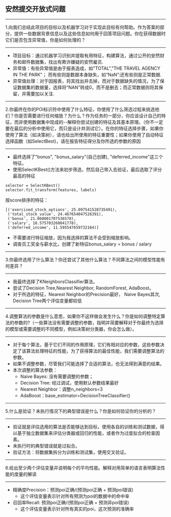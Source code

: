 ## 安然提交开放式问题

***
1.向我们总结此项目的目标以及机器学习对于实现此目标有何帮助。作为答案的部分，提供一些数据背景信息以及这些信息如何用于回答项目问题。你在获得数据时它们是否包含异常值，你是如何处理的？
***

* 项目目标：通过机器学习识别并提取有用特征，构建算法，通过公开的安然财务和邮件数据集，找出有欺诈嫌疑的安然雇员.
* 异常值：有些异常值是由于报表造成，如"TOTAL","THE TRAVEL AGENCY IN THE PARK"； 而有些则是数据本身缺失，如“NaN”:还有些则是正常数据.
* 异常值处理：对于因报表，将其找出并去掉，而对于数据缺失的情况，为了保证数据集的数据量，选择将“NAN”转成0，而不是删去；而正常数据则将其保留，并需要加以关注.

***
2.你最终在你的POI标识符中使用了什么特征，你使用了什么筛选过程来挑选他们？你是否需要进行任何缩放？为什么？作为任务的一部分，你应该设计自己的特征，而非使用数据集中现成的--解释你尝试创建的特征及其基本原理。（你不一定要在最后的分析中使用它，而只是设计并测试它）。在你的特征选择步骤，如果你使用了算法（如决策树），请也给出所使用的特征重要性；如果你使用了自动特征选择函数（如SelectBest)，请在报告特征得分及你所选的参数的原因
***

* 最终选择了"bonus", "bonus_salary"(自己创建), "deferred_income"这三个特征。
* 使用SelectKBest()方法来初步筛选，然后自己带入去验证，最后选取了评分最高的特征

```
selector = SelectKBest()
selector.fit_transform(features, labels)
```
按score排序的特征：
```
[('exercised_stock_options', 25.097541528735491),
 ('total_stock_value', 24.467654047526391),
 ('bonus', 21.060001707536578),
 ('salary', 18.575703268041778),
 ('deferred_income', 11.595547659732164)]
```
* 不需要进行特征缩放，因为我选择的算法不会受到缩放影响。
* 调查员工奖金与薪水比，创建了新特征bonus_salary = bonus / salary

***
3.你最终选用了什么算法？你还尝试了其他什么算法？不同算法之间的模型性能有何差异？
***

* 我最终选择了KNeighborsClassifier算法。
* 尝试了Decision Tree,Nearest Neighbor, RandomForest, AdaBoost。
* 对于所选的特征，Nearest Neighbor的Precision最好， Naive Bayes其次, Decision Tree两个评估变量都较低 

***
4.调整算法的参数是什么意思，如果你不这样做会发生什么？你是如何调整特定算法的参数的?（一些算法没有需要调整的参数，指明并简要解释对于你最终为选择的模型或需要调整的不同模型，例如决策树分类器，你会怎么做）。
***

* 对于每个算法，基于它们不同的作用原理，它们有相对应的参数，这些参数决定了该算法处理特征的性能，为了获得算法的最佳性能，我们需要调整算法的参数。
* 如果不调整参数，尽管我们可能选择了合适的算法，也无法得到满意的结果。
* 本次调整的算法参数：
	- Naive Bayes: 没有需要调整的参数；
	- Decision Tree: 经过调试，使用默认参数结果最好
	- Nearest Neighbor：调整n_neighbors=3
	- AdaBoost：base_estimator=DecisionTreeClassifier()

***
5.什么是验证？未执行情况下的典型错误是什么？你是如何验证你的分析的？
***

* 验证就是评估选用的算法是否能够达到目标，使用各自的训练和测试数据，得以基于独立数据集来评估分类器或回归的性能，或者作为过度拟合的检查因素。
* 未执行时的典型错误就是过拟合。
* 验证方法：将数据集拆分为训练和测试集，使用交叉验证。

***
6.给出至少两个评估变量并说明每个的平均性能。解释对用简单的语言表明算法性能的度量的解读
***

* 精确度Precision：预测poi正确/(预测poi正确 + 预测poi错误)
	- 这个评估变量表示针对所有预测为poi的数据中的命中率
* 召回率Recall: 预测poi正确/(预测poi正确 + 预测非poi错误)
	- 这个评估变量表示针对所有真实的poi，这次预测的准确率


